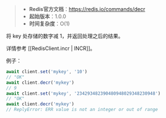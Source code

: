 > - **Redis官方文档**：https://redis.io/commands/decr
> - **起始版本**：1.0.0
> - **时间复杂度**：O(1)

将 key 处存储的数字减 1，并返回处理之后的结果。

详情参考 [[RedisClient.incr | INCR]]。

例子：

```typescript
await client.set('mykey', '10')
// "OK"
await client.decr('mykey')
// 9
await client.set('mykey', '234293482390480948029348230948')
// "OK"
await client.decr('mykey')
// ReplyError: ERR value is not an integer or out of range
```
